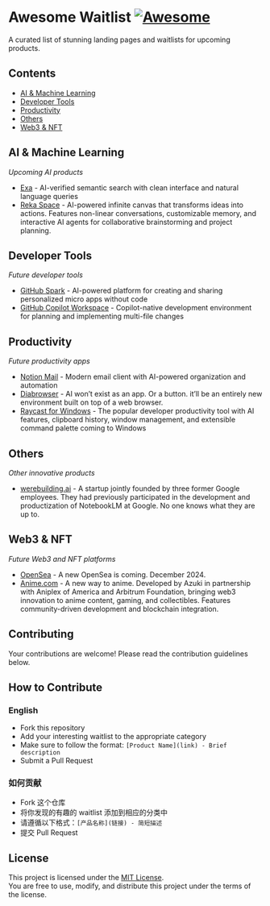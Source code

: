 # Awesome Waitlist [![Awesome](https://awesome.re/badge-flat.svg)](https://awesome.re)

A curated list of stunning landing pages and waitlists for upcoming products. 

## Contents

- [AI & Machine Learning](#ai--machine-learning)
- [Developer Tools](#developer-tools)
- [Productivity](#productivity)
- [Others](#others)
- [Web3 & NFT](#web3--nft)

## AI & Machine Learning

*Upcoming AI products*

- [Exa](https://exa.ai/websets) - AI-verified semantic search with clean interface and natural language queries
- [Reka Space](https://www.reka.ai/space) - AI-powered infinite canvas that transforms ideas into actions. Features non-linear conversations, customizable memory, and interactive AI agents for collaborative brainstorming and project planning.

## Developer Tools

*Future developer tools*

- [GitHub Spark](https://github.com/github_spark_waitlist_signup/join) - AI-powered platform for creating and sharing personalized micro apps without code
- [GitHub Copilot Workspace](https://github.com/github-copilot/workspace_waitlist_signup/join) - Copilot-native development environment for planning and implementing multi-file changes


## Productivity

*Future productivity apps*

- [Notion Mail](https://www.notion.com/product/mail) - Modern email client with AI-powered organization and automation
- [Diabrowser](https://www.diabrowser.com/) - AI won’t exist as an app. Or a button. it’ll be an entirely new environment built on top of a web browser.
- [Raycast for Windows](https://www.raycast.com/windows) - The popular developer productivity tool with AI features, clipboard history, window management, and extensible command palette coming to Windows

## Others

*Other innovative products*

- [werebuilding.ai](https://werebuilding.ai/) - A startup jointly founded by three former Google employees. They had previously participated in the development and productization of NotebookLM at Google. No one knows what they are up to.

## Web3 & NFT

*Future Web3 and NFT platforms*

- [OpenSea](https://opensea.io/waitlist) - A new OpenSea is coming. December 2024.
- [Anime.com](https://www.anime.com/) - A new way to anime. Developed by Azuki in partnership with Aniplex of America and Arbitrum Foundation, bringing web3 innovation to anime content, gaming, and collectibles. Features community-driven development and blockchain integration.

## Contributing

Your contributions are welcome! Please read the contribution guidelines below.

## How to Contribute

### English
- Fork this repository
- Add your interesting waitlist to the appropriate category
- Make sure to follow the format: `[Product Name](link) - Brief description`
- Submit a Pull Request

### 如何贡献

- Fork 这个仓库
- 将你发现的有趣的 waitlist 添加到相应的分类中
- 请遵循以下格式：`[产品名称](链接) - 简短描述`
- 提交 Pull Request

## License
This project is licensed under the [MIT License](./LICENSE).  
You are free to use, modify, and distribute this project under the terms of the license.
